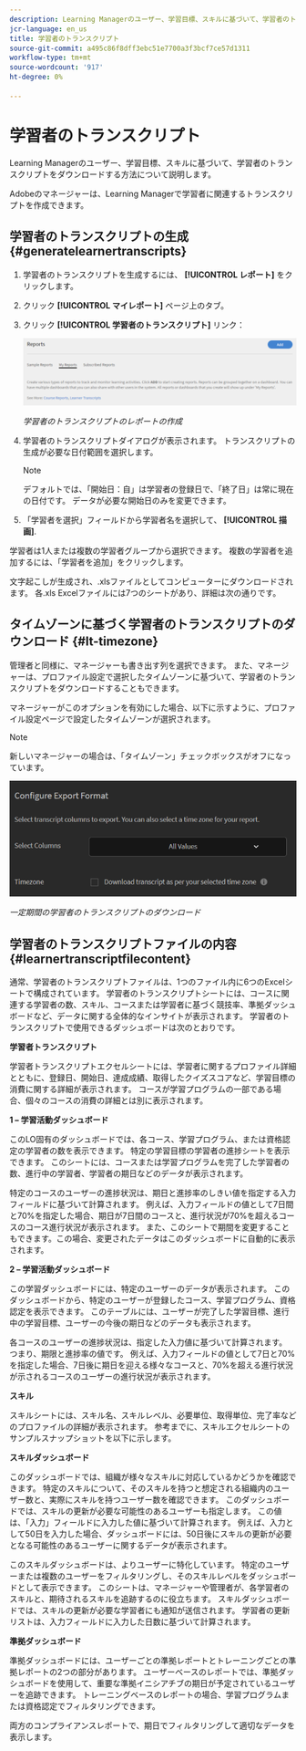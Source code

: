 ```yaml
---
description: Learning Managerのユーザー、学習目標、スキルに基づいて、学習者のトランスクリプトをダウンロードする方法について説明します。
jcr-language: en_us
title: 学習者のトランスクリプト
source-git-commit: a495c86f8dff3ebc51e7700a3f3bcf7ce57d1311
workflow-type: tm+mt
source-wordcount: '917'
ht-degree: 0%

---
```




# 学習者のトランスクリプト

Learning Managerのユーザー、学習目標、スキルに基づいて、学習者のトランスクリプトをダウンロードする方法について説明します。

Adobeのマネージャーは、Learning Managerで学習者に関連するトランスクリプトを作成できます。

## 学習者のトランスクリプトの生成 {#generatelearnertranscripts}

1. 学習者のトランスクリプトを生成するには、 **[!UICONTROL レポート]** をクリックします。
1. クリック **[!UICONTROL マイレポート]** ページ上のタブ。
1. クリック **[!UICONTROL 学習者のトランスクリプト]** リンク：

   ![](assets/learner-transcripts.png)

   *学習者のトランスクリプトのレポートの作成*

1. 学習者のトランスクリプトダイアログが表示されます。 トランスクリプトの生成が必要な日付範囲を選択します。

   >[!NOTE]
   >
   >デフォルトでは、「開始日：自」は学習者の登録日で、「終了日」は常に現在の日付です。 データが必要な開始日のみを変更できます。

1. 「学習者を選択」フィールドから学習者名を選択して、 **[!UICONTROL 描画]**.

学習者は1人または複数の学習者グループから選択できます。 複数の学習者を追加するには、「学習者を追加」をクリックします。

文字起こしが生成され、.xlsファイルとしてコンピューターにダウンロードされます。 各.xls Excelファイルには7つのシートがあり、詳細は次の通りです。

## タイムゾーンに基づく学習者のトランスクリプトのダウンロード {#lt-timezone}

管理者と同様に、マネージャーも書き出す列を選択できます。 また、マネージャーは、プロファイル設定で選択したタイムゾーンに基づいて、学習者のトランスクリプトをダウンロードすることもできます。

マネージャーがこのオプションを有効にした場合、以下に示すように、プロファイル設定ページで設定したタイムゾーンが選択されます。

>[!NOTE]
>
>新しいマネージャーの場合は、「タイムゾーン」チェックボックスがオフになっています。

![](assets/image030.png)

*一定期間の学習者のトランスクリプトのダウンロード*

## 学習者のトランスクリプトファイルの内容 {#learnertranscriptfilecontent}

通常、学習者のトランスクリプトファイルは、1つのファイル内に6つのExcelシートで構成されています。 学習者のトランスクリプトシートには、コースに関連する学習者の数、スキル、コースまたは学習者に基づく競技率、準拠ダッシュボードなど、データに関する全体的なインサイトが表示されます。 学習者のトランスクリプトで使用できるダッシュボードは次のとおりです。

**学習者トランスクリプト**

学習者トランスクリプトエクセルシートには、学習者に関するプロファイル詳細とともに、登録日、開始日、達成成績、取得したクイズスコアなど、学習目標の消費に関する詳細が表示されます。 コースが学習プログラムの一部である場合、個々のコースの消費の詳細とは別に表示されます。

**1 – 学習活動ダッシュボード**

このLO固有のダッシュボードでは、各コース、学習プログラム、または資格認定の学習者の数を表示できます。 特定の学習目標の学習者の進捗シートを表示できます。 このシートには、コースまたは学習プログラムを完了した学習者の数、進行中の学習者、学習者の期日などのデータが表示されます。

特定のコースのユーザーの進捗状況は、期日と進捗率のしきい値を指定する入力フィールドに基づいて計算されます。 例えば、入力フィールドの値として7日間と70%を指定した場合、期日が7日間のコースと、進行状況が70%を超えるコースのコース進行状況が表示されます。 また、このシートで期間を変更することもできます。この場合、変更されたデータはこのダッシュボードに自動的に表示されます。

**2 – 学習活動ダッシュボード**

この学習ダッシュボードには、特定のユーザーのデータが表示されます。 このダッシュボードから、特定のユーザーが登録したコース、学習プログラム、資格認定を表示できます。 このテーブルには、ユーザーが完了した学習目標、進行中の学習目標、ユーザーの今後の期日などのデータも表示されます。

各コースのユーザーの進捗状況は、指定した入力値に基づいて計算されます。 つまり、期限と進捗率の値です。 例えば、入力フィールドの値として7日と70%を指定した場合、7日後に期日を迎える様々なコースと、70%を超える進行状況が示されるコースのユーザーの進行状況が表示されます。

**スキル**

スキルシートには、スキル名、スキルレベル、必要単位、取得単位、完了率などのプロファイルの詳細が表示されます。 参考までに、スキルエクセルシートのサンプルスナップショットを以下に示します。

**スキルダッシュボード**

このダッシュボードでは、組織が様々なスキルに対応しているかどうかを確認できます。 特定のスキルについて、そのスキルを持つと想定される組織内のユーザー数と、実際にスキルを持つユーザー数を確認できます。 このダッシュボードでは、スキルの更新が必要な可能性のあるユーザーも指定します。 この値は、「入力」フィールドに入力した値に基づいて計算されます。 例えば、入力として50日を入力した場合、ダッシュボードには、50日後にスキルの更新が必要となる可能性のあるユーザーに関するデータが表示されます。

このスキルダッシュボードは、よりユーザーに特化しています。 特定のユーザーまたは複数のユーザーをフィルタリングし、そのスキルレベルをダッシュボードとして表示できます。 このシートは、マネージャーや管理者が、各学習者のスキルと、期待されるスキルを追跡するのに役立ちます。 スキルダッシュボードでは、スキルの更新が必要な学習者にも通知が送信されます。 学習者の更新リストは、入力フィールドに入力した日数に基づいて計算されます。

**準拠ダッシュボード**

準拠ダッシュボードには、ユーザーごとの準拠レポートとトレーニングごとの準拠レポートの2つの部分があります。 ユーザーベースのレポートでは、準拠ダッシュボードを使用して、重要な準拠イニシアチブの期日が予定されているユーザーを追跡できます。 トレーニングベースのレポートの場合、学習プログラムまたは資格認定でフィルタリングできます。

両方のコンプライアンスレポートで、期日でフィルタリングして適切なデータを表示します。
